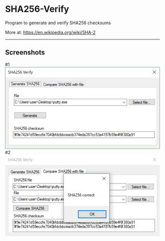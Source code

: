 SHA256-Verify
===================


Program to generate and verify SHA256 checksums

More at: https://en.wikipedia.org/wiki/SHA-2

----------


Screenshots
-------------
\#1
![Screenshot 1](screenshots/1.png)
\#2
![Screenshot 2](screenshots/2.png)